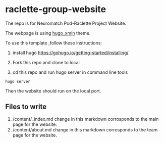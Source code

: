 # raclette-group-website

The repo is for Neuromatch Pod-Raclette Project Website.

The webpage is using [hugo_xmin](https://github.com/yihui/hugo-xmin) theme.

To use this template ,follow these instructions:

1. install hugo
https://gohugo.io/getting-started/installing/

2. Fork this repo and clone to local

3. cd this repo and run hugo server in command line tools
```
hugo server
```

Then the website should run on the local port.

## Files to write

1. /content/_index.md change in this markdown corrosponds to the main page for the website.
2.  /content/about.md change in this markdown corrosponds to the team page for the website.
